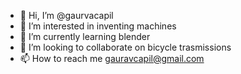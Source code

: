 - 👋 Hi, I’m @gaurvacapil
- 👀 I’m interested in inventing machines
- 🌱 I’m currently learning blender
- 💞️ I’m looking to collaborate on bicycle trasmissions
- 📫 How to reach me gauravcapil@gmail.com

<!---
gaurvacapil/gaurvacapil is a ✨ special ✨ repository because its `README.md` (this file) appears on your GitHub profile.
You can click the Preview link to take a look at your changes.
--->

